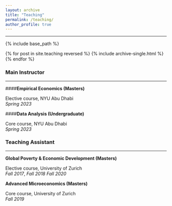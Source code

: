 ```yaml
---
layout: archive
title: "Teaching"
permalink: /teaching/
author_profile: true
---
```

---
{% include base_path %}

{% for post in site.teaching reversed %}
  {% include archive-single.html %}
{% endfor %}

### Main Instructor
---

####__Empirical Economics (Masters)__

Elective course, NYU Abu Dhabi <br>
*Spring 2023* 

####__Data Analysis (Undergraduate)__

Core course, NYU Abu Dhabi <br>
*Spring 2023*

### Teaching Assistant
---
__Global Poverty & Economic Development (Masters)__

Elective course, University of Zurich <br>
*Fall 2017*, *Fall 2018* *Fall 2020*

__Advanced Microeconomics (Masters)__

Core course, University of Zurich <br>
*Fall 2019*
